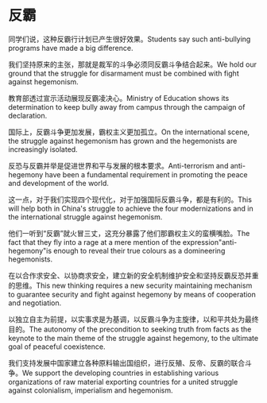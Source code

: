 # 反霸

<p><span class="chinese">同学们说，这种反霸行计划已产生很好效果。</span><span class="english">Students say such anti-bullying programs have made a big difference.</span></p>

<p><span class="chinese">我们坚持原来的主张，那就是裁军的斗争必须同反霸斗争结合起来。</span><span class="english">We hold our ground that the struggle for disarmament must be combined with fight against hegemonism.</span></p>

<p><span class="chinese">教育部透过宣示活动展现反霸凌决心。</span><span class="english">Ministry of Education shows its determination to keep bully away from campus through the campaign of declaration.</span></p>

<p><span class="chinese">国际上，反霸斗争更加发展，霸权主义更加孤立。</span><span class="english">On the international scene, the struggle against hegemonism has grown and the hegemonists are increasingly isolated.</span></p>

<p><span class="chinese">反恐与反霸并举是促进世界和平与发展的根本要求。</span><span class="english">Anti-terrorism and anti-hegemony have been a fundamental requirement in promoting the peace and development of the world.</span></p>

<p><span class="chinese">这一点，对于我们实现四个现代化，对于加强国际反霸斗争，都是有利的。</span><span class="english">This will help both in China's struggle to achieve the four modernizations and in the international struggle against hegemonism.</span></p>

<p><span class="chinese">他们一听到“反霸”就火冒三丈，这充分暴露了他们那霸权主义的蛮横嘴脸。</span><span class="english">The fact that they fly into a rage at a mere mention of the expression"anti-hegemony"is enough to reveal their true colours as a domineering hegemonists.</span></p>

<p><span class="chinese">在以合作求安全、以协商求安全，建立新的安全机制维护安全和坚持反霸反恐并重的思维。</span><span class="english">This new thinking requires a new security maintaining mechanism to guarantee security and fight against hegemony by means of cooperation and negotiation.</span></p>

<p><span class="chinese">以独立自主为前提，以实事求是为基调，以反霸斗争为主旋律，以和平共处为最终目的。</span><span class="english">The autonomy of the precondition to seeking truth from facts as the keynote to the main theme of the struggle against hegemony, to the ultimate goal of peaceful coexistence.</span></p>

<p><span class="chinese">我们支持发展中国家建立各种原料输出国组织，进行反殖、反帝、反霸的联合斗争。</span><span class="english">We support the developing countries in establishing various organizations of raw material exporting countries for a united struggle against colonialism, imperialism and hegemonism.</span></p>

